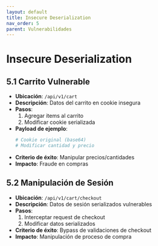 ```yaml
---
layout: default
title: Insecure Deserialization
nav_order: 5
parent: Vulnerabilidades
---
```


# Insecure Deserialization

## 5.1 Carrito Vulnerable
- **Ubicación**: `/api/v1/cart`
- **Descripción**: Datos del carrito en cookie insegura
- **Pasos**:
  1. Agregar items al carrito
  2. Modificar cookie serializada
- **Payload de ejemplo**:
  ```python
  # Cookie original (base64)
  # Modificar cantidad y precio
  ```
- **Criterio de éxito**: Manipular precios/cantidades
- **Impacto**: Fraude en compras

## 5.2 Manipulación de Sesión
- **Ubicación**: `/api/v1/cart/checkout`
- **Descripción**: Datos de sesión serializados vulnerables
- **Pasos**:
  1. Interceptar request de checkout
  2. Modificar datos serializados
- **Criterio de éxito**: Bypass de validaciones de checkout
- **Impacto**: Manipulación de proceso de compra
